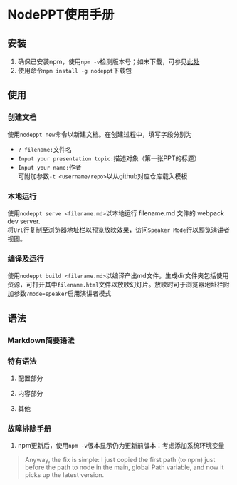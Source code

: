 # NodePPT使用手册

## 安装

1. 确保已安装npm，使用`npm -v`检测版本号；如未下载，可参见[此处](https://www.npmjs.cn/getting-started/installing-node/)  
2. 使用命令`npm install -g nodeppt`下载包

## 使用

### 创建文档

使用`nodeppt new`命令以新建文档。在创建过程中，填写字段分别为  
- `? filename:`文件名
- `Input your presentation topic:`描述对象（第一张PPT的标题）
- `Input your name:`作者  
可附加参数`-t <username/repo>`以从github对应仓库载入模板

### 本地运行

使用`nodeppt serve <filename.md>`以本地运行 filename.md 文件的 webpack dev server.  
将`Url`行复制至浏览器地址栏以预览放映效果，访问`Speaker Mode`行以预览演讲者视图。

### 编译及运行

使用`nodeppt build <filename.md>`以编译产出md文件。生成dir文件夹包括使用资源，可打开其中`filename.html`文件以放映幻灯片。放映时可于浏览器地址栏附加参数`?mode=speaker`启用演讲者模式

## 语法

### Markdown简要语法

### 特有语法

1. 配置部分

2. 内容部分

3. 其他

### 故障排除手册

1. npm更新后，使用`npm -v`版本显示仍为更新前版本：考虑添加系统环境变量  
> Anyway, the fix is simple: I just copied the first path (to npm) just before the path to node in the main, global Path variable, and now it picks up the latest version.  
